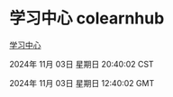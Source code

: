 # 学习中心 colearnhub
[学习中心](http://219.139.197.74:56308/colearnhub/)

2024年 11月 03日 星期日 20:40:02 CST

2024年 11月 03日 星期日 12:40:02 GMT

